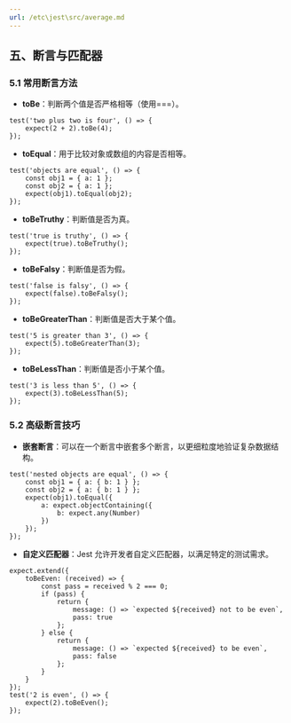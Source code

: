 ```yaml
---
url: /etc\jest\src/average.md
---
```

## 五、断言与匹配器

### 5.1 常用断言方法

* **toBe**：判断两个值是否严格相等（使用===）。

```
test('two plus two is four', () => {
    expect(2 + 2).toBe(4);
});
```

* **toEqual**：用于比较对象或数组的内容是否相等。

```
test('objects are equal', () => {
    const obj1 = { a: 1 };
    const obj2 = { a: 1 };
    expect(obj1).toEqual(obj2);
});
```

* **toBeTruthy**：判断值是否为真。

```
test('true is truthy', () => {
    expect(true).toBeTruthy();
});
```

* **toBeFalsy**：判断值是否为假。

```
test('false is falsy', () => {
    expect(false).toBeFalsy();
});
```

* **toBeGreaterThan**：判断值是否大于某个值。

```
test('5 is greater than 3', () => {
    expect(5).toBeGreaterThan(3);
});
```

* **toBeLessThan**：判断值是否小于某个值。

```
test('3 is less than 5', () => {
    expect(3).toBeLessThan(5);
});
```

### 5.2 高级断言技巧

* **嵌套断言**：可以在一个断言中嵌套多个断言，以更细粒度地验证复杂数据结构。

```
test('nested objects are equal', () => {
    const obj1 = { a: { b: 1 } };
    const obj2 = { a: { b: 1 } };
    expect(obj1).toEqual({
        a: expect.objectContaining({
            b: expect.any(Number)
        })
    });
});
```

* **自定义匹配器**：Jest 允许开发者自定义匹配器，以满足特定的测试需求。

```
expect.extend({
    toBeEven: (received) => {
        const pass = received % 2 === 0;
        if (pass) {
            return {
                message: () => `expected ${received} not to be even`,
                pass: true
            };
        } else {
            return {
                message: () => `expected ${received} to be even`,
                pass: false
            };
        }
    }
});
test('2 is even', () => {
    expect(2).toBeEven();
});
```
